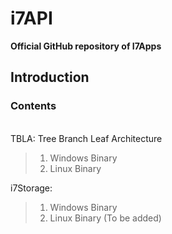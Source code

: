 # i7API

**Official GitHub repository of I7Apps**
## Introduction
### Contents
<br>
TBLA: Tree Branch Leaf Architecture<br>

> 1. Windows Binary<br>
> 2. Linux Binary

i7Storage: <br>

> 1. Windows Binary<br>
> 2. Linux Binary (To be added)

